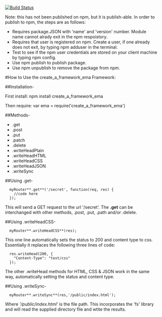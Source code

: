 [![Build Status](https://travis-ci.org/emlandi/create_a_framework.svg?branch=master)](https://travis-ci.org/emlandi/create_a_framework)

Note: this has not been published on npm, but it is publish-able. In order to publish to npm, the steps are as follows:

- Requires package.JSON with 'name' and 'version' number. Module name cannot alrady exit in the npm respoistory.
- Requires that user is registered on npm. Create a user, if one already does not exit, by typing npm adduser in the terminal.
- Test to see if the npm user credentials are stored on your client machine by typing npm config.
- Use npm publish to publish package.
- Use npm unpublish to remove the package from npm.


#How to Use the create_a_framework_ema Framework:

##Installation-

First install: npm install create_a_framework_ema

Then require: var ema = require('create_a_framework_ema')

##Methods-

* .get
* .post
* .put
* .patch
* .delete
* .writeHeadPlain
* .writeHeadHTML
* .writeHeadCSS
* .writeHeadJSON
* .writeSync

##Using .get-
```
  myRouter**.get**('/secret', function(req, res) {
    //code here
  });
```
This will send a GET request to the url '/secret'. The **.get** can be interchanged with other methods, .post, .put, .path and/or .delete.

##Using .writeHeadCSS-
```
  myRouter**.writeHeadCSS**(res);
```
This one line automatically sets the status to 200 and content type to css. Essentially it replaces the following three lines of code:
```
  res.writeHead(200, {
    "Content-Type": "text/css"
  });
```
  The other .writeHead methods for HTML, CSS & JSON work in the same way, automatically setting the status and content type.

##Using .writeSync-
```
  myRouter**.writeSync**(res,'/public/index.html');
```
Where *'/public/index.html'* is the file path. This incorporates the 'fs' library and will read the supplied directory file and wtite the results.






